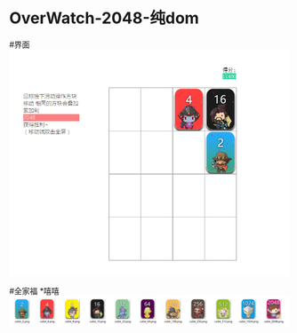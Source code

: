 # OverWatch-2048-纯dom

#界面
![](https://github.com/ResJay/OverWatch-2048/blob/master/2048/QQ%E6%88%AA%E5%9B%BE20170702015344.png?raw=true)




#全家福
*嘻嘻
![](https://github.com/ResJay/OverWatch-2048/blob/master/2048/QQ%E5%9B%BE%E7%89%8720170702014415.png?raw=true)
